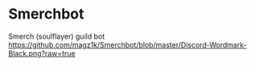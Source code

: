 # Smerchbot

Smerch (soulflayer) guild bot
https://github.com/magz1k/Smerchbot/blob/master/Discord-Wordmark-Black.png?raw=true
